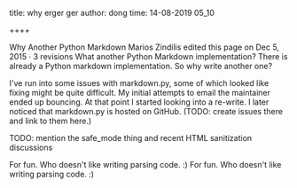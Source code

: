 title: why erger ger
author: dong
time: 14-08-2019 05_10

++++

Why Another Python Markdown
Marios Zindilis edited this page on Dec 5, 2015 · 3 revisions
What another Python Markdown implementation?
There is already a Python markdown implementation. So why write another one?

I've run into some issues with markdown.py, some of which looked like fixing might be quite difficult. My initial attempts to email the maintainer ended up bouncing. At that point I started looking into a re-write. I later noticed that markdown.py is hosted on GitHub. (TODO: create issues there and link to them here.)

TODO: mention the safe_mode thing and recent HTML sanitization discussions

For fun. Who doesn't like writing parsing code. :)
For fun. Who doesn't like writing parsing code. :)